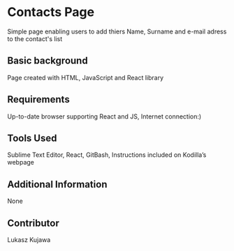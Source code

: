 Contacts Page
====================

Simple page enabling users to add thiers Name, Surname and e-mail adress to the contact's list

Basic background
---------------------
Page created with HTML, JavaScript and React library

Requirements
---------------------
Up-to-date browser supporting React and JS, Internet connection:)

Tools Used
---------------------
Sublime Text Editor, React, GitBash, Instructions included on Kodilla’s webpage 

Additional Information
---------------------
None 

Contributor
---------------------
Lukasz Kujawa
